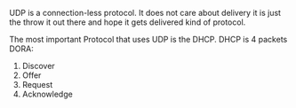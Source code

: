 
UDP is a connection-less protocol. It does not care about delivery it is just the throw it out there and hope it gets delivered kind of protocol.

The most important Protocol that uses UDP is the DHCP.
DHCP is 4 packets DORA:
1. Discover
2. Offer
3. Request
4. Acknowledge

